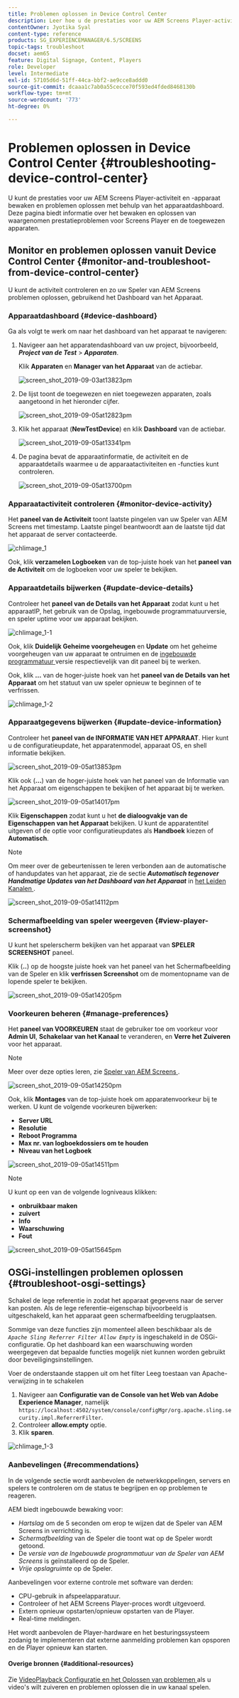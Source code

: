 ```yaml
---
title: Problemen oplossen in Device Control Center
description: Leer hoe u de prestaties voor uw AEM Screens Player-activiteit en -apparaat kunt controleren en oplossen met het apparaatdashboard.
contentOwner: Jyotika Syal
content-type: reference
products: SG_EXPERIENCEMANAGER/6.5/SCREENS
topic-tags: troubleshoot
docset: aem65
feature: Digital Signage, Content, Players
role: Developer
level: Intermediate
exl-id: 57105d6d-51ff-44ca-bbf2-ae9cce8addd0
source-git-commit: dcaaa1c7ab0a55cecce70f593ed4fded8468130b
workflow-type: tm+mt
source-wordcount: '773'
ht-degree: 0%

---
```


# Problemen oplossen in Device Control Center {#troubleshooting-device-control-center}

U kunt de prestaties voor uw AEM Screens Player-activiteit en -apparaat bewaken en problemen oplossen met behulp van het apparaatdashboard. Deze pagina biedt informatie over het bewaken en oplossen van waargenomen prestatieproblemen voor Screens Player en de toegewezen apparaten.

## Monitor en problemen oplossen vanuit Device Control Center {#monitor-and-troubleshoot-from-device-control-center}

U kunt de activiteit controleren en zo uw Speler van AEM Screens problemen oplossen, gebruikend het Dashboard van het Apparaat.

### Apparaatdashboard {#device-dashboard}

Ga als volgt te werk om naar het dashboard van het apparaat te navigeren:

1. Navigeer aan het apparatendashboard van uw project, bijvoorbeeld, ***Project van de Test*** > ***Apparaten***.

   Klik **Apparaten** en **Manager van het Apparaat** van de actiebar.

   ![ screen_shot_2019-09-03at13823pm ](assets/screen_shot_2019-09-03at13823pm.png)

1. De lijst toont de toegewezen en niet toegewezen apparaten, zoals aangetoond in het hieronder cijfer.

   ![ screen_shot_2019-09-05at12823pm ](assets/screen_shot_2019-09-05at12823pm.png)

1. Klik het apparaat (**NewTestDevice**) en klik **Dashboard** van de actiebar.

   ![ screen_shot_2019-09-05at13341pm ](assets/screen_shot_2019-09-05at13341pm.png)

1. De pagina bevat de apparaatinformatie, de activiteit en de apparaatdetails waarmee u de apparaatactiviteiten en -functies kunt controleren.

   ![ screen_shot_2019-09-05at13700pm ](assets/screen_shot_2019-09-05at13700pm.png)

### Apparaatactiviteit controleren {#monitor-device-activity}

Het **paneel van de Activiteit** toont laatste pingelen van uw Speler van AEM Screens met timestamp. Laatste pingel beantwoordt aan de laatste tijd dat het apparaat de server contacteerde.

![ chlimage_1 ](assets/chlimage_1.png)

Ook, klik **verzamelen Logboeken** van de top-juiste hoek van het **paneel van de Activiteit** om de logboeken voor uw speler te bekijken.

### Apparaatdetails bijwerken {#update-device-details}

Controleer het **paneel van de Details van het Apparaat** zodat kunt u het apparaatIP, het gebruik van de Opslag, ingebouwde programmatuurversie, en speler uptime voor uw apparaat bekijken.

![ chlimage_1-1 ](assets/chlimage_1-1.png)

Ook, klik **Duidelijk Geheime voorgeheugen** en **Update** om het geheime voorgeheugen van uw apparaat te ontruimen en de [ ingebouwde programmatuur ](screens-glossary.md) versie respectievelijk van dit paneel bij te werken.

Ook, klik **...** van de hoger-juiste hoek van het **paneel van de Details van het Apparaat** om het statuut van uw speler opnieuw te beginnen of te verfrissen.

![ chlimage_1-2 ](assets/chlimage_1-2.png)

### Apparaatgegevens bijwerken {#update-device-information}

Controleer het **paneel van de INFORMATIE VAN HET APPARAAT**. Hier kunt u de configuratieupdate, het apparatenmodel, apparaat OS, en shell informatie bekijken.

![ screen_shot_2019-09-05at13853pm ](assets/screen_shot_2019-09-05at13853pm.png)

Klik ook (**...**) van de hoger-juiste hoek van het paneel van de Informatie van het Apparaat om eigenschappen te bekijken of het apparaat bij te werken.

![ screen_shot_2019-09-05at14017pm ](assets/screen_shot_2019-09-05at14017pm.png)

Klik **Eigenschappen** zodat kunt u het **de dialoogvakje van de Eigenschappen van het Apparaat** bekijken. U kunt de apparatentitel uitgeven of de optie voor configuratieupdates als **Handboek** kiezen of **Automatisch**.

>[!NOTE]
>
>Om meer over de gebeurtenissen te leren verbonden aan de automatische of handupdates van het apparaat, zie de sectie ***Automatisch tegenover Handmatige Updates van het Dashboard van het Apparaat*** in [ het Leiden Kanalen ](managing-channels.md).

![ screen_shot_2019-09-05at14112pm ](assets/screen_shot_2019-09-05at14112pm.png)

### Schermafbeelding van speler weergeven {#view-player-screenshot}

U kunt het spelerscherm bekijken van het apparaat van **SPELER SCREENSHOT** paneel.

Klik (**..**) op de hoogste juiste hoek van het paneel van het Schermafbeelding van de Speler en klik **verfrissen Screenshot** om de momentopname van de lopende speler te bekijken.

![ screen_shot_2019-09-05at14205pm ](assets/screen_shot_2019-09-05at14205pm.png)

### Voorkeuren beheren {#manage-preferences}

Het **paneel van VOORKEUREN** staat de gebruiker toe om voorkeur voor **Admin UI**, **Schakelaar van het Kanaal** te veranderen, en **Verre het Zuiveren** voor het apparaat.

>[!NOTE]
>Meer over deze opties leren, zie [ Speler van AEM Screens ](working-with-screens-player.md).

![ screen_shot_2019-09-05at14250pm ](assets/screen_shot_2019-09-05at14250pm.png)

Ook, klik **Montages** van de top-juiste hoek om apparatenvoorkeur bij te werken. U kunt de volgende voorkeuren bijwerken:

* **Server URL**
* **Resolutie**
* **Reboot Programma**
* **Max nr. van logboekdossiers om te houden**
* **Niveau van het Logboek**

![ screen_shot_2019-09-05at14511pm ](assets/screen_shot_2019-09-05at14511pm.png)

>[!NOTE]
>U kunt op een van de volgende logniveaus klikken:
>
>* **onbruikbaar maken**
>* **zuivert**
>* **Info**
>* **Waarschuwing**
>* **Fout**

![ screen_shot_2019-09-05at15645pm ](assets/screen_shot_2019-09-05at15645pm.png)

## OSGi-instellingen problemen oplossen {#troubleshoot-osgi-settings}

Schakel de lege referentie in zodat het apparaat gegevens naar de server kan posten. Als de lege referentie-eigenschap bijvoorbeeld is uitgeschakeld, kan het apparaat geen schermafbeelding terugplaatsen.

Sommige van deze functies zijn momenteel alleen beschikbaar als de *`Apache Sling Referrer Filter Allow Empty`* is ingeschakeld in de OSGi-configuratie. Op het dashboard kan een waarschuwing worden weergegeven dat bepaalde functies mogelijk niet kunnen worden gebruikt door beveiligingsinstellingen.

Voer de onderstaande stappen uit om het filter Leeg toestaan van Apache-verwijzing in te schakelen

1. Navigeer aan **Configuratie van de Console van het Web van Adobe Experience Manager**, namelijk `https://localhost:4502/system/console/configMgr/org.apache.sling.security.impl.ReferrerFilter`.
1. Controleer **allow.empty** optie.
1. Klik **sparen**.

![ chlimage_1-3 ](assets/chlimage_1-3.png)

### Aanbevelingen {#recommendations}

In de volgende sectie wordt aanbevolen de netwerkkoppelingen, servers en spelers te controleren om de status te begrijpen en op problemen te reageren.

AEM biedt ingebouwde bewaking voor:

* *Hartslag* om de 5 seconden om erop te wijzen dat de Speler van AEM Screens in verrichting is.
* *Schermafbeelding* van de Speler die toont wat op de Speler wordt getoond.
* De *versie van de Ingebouwde programmatuur van de Speler van AEM Screens* is geïnstalleerd op de Speler.
* *Vrije opslagruimte* op de Speler.

Aanbevelingen voor externe controle met software van derden:

* CPU-gebruik in afspeelapparatuur.
* Controleer of het AEM Screens Player-proces wordt uitgevoerd.
* Extern opnieuw opstarten/opnieuw opstarten van de Player.
* Real-time meldingen.

Het wordt aanbevolen de Player-hardware en het besturingssysteem zodanig te implementeren dat externe aanmelding problemen kan opsporen en de Player opnieuw kan starten.

#### Overige bronnen {#additional-resources}

Zie [ VideoPlayback Configuratie en het Oplossen van problemen ](troubleshoot-videos.md) als u video&#39;s wilt zuiveren en problemen oplossen die in uw kanaal spelen.

